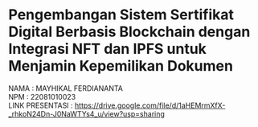 # Pengembangan Sistem Sertifikat Digital Berbasis Blockchain dengan Integrasi NFT dan IPFS untuk Menjamin Kepemilikan Dokumen

NAMA : MAYHIKAL FERDIANANTA<br>
NPM  : 22081010023<br>
LINK PRESENTASI : https://drive.google.com/file/d/1aHEMrmXfX-_rhkoN24Dn-J0NaWTYs4_u/view?usp=sharing
